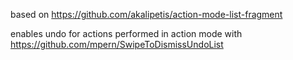 based on https://github.com/akalipetis/action-mode-list-fragment

enables undo for actions performed in action mode with https://github.com/mpern/SwipeToDismissUndoList
